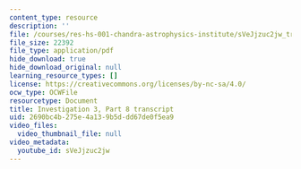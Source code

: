 ```yaml
---
content_type: resource
description: ''
file: /courses/res-hs-001-chandra-astrophysics-institute/sVeJjzuc2jw_transcript.pdf
file_size: 22392
file_type: application/pdf
hide_download: true
hide_download_original: null
learning_resource_types: []
license: https://creativecommons.org/licenses/by-nc-sa/4.0/
ocw_type: OCWFile
resourcetype: Document
title: Investigation 3, Part 8 transcript
uid: 2690bc4b-275e-4a13-9b5d-dd67de0f5ea9
video_files:
  video_thumbnail_file: null
video_metadata:
  youtube_id: sVeJjzuc2jw
---
```

